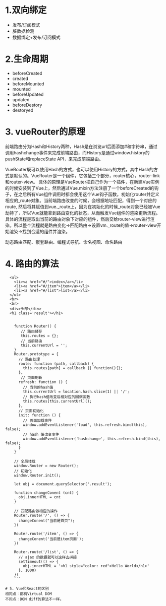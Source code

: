 # 1.双向绑定
* 发布/订阅模式
* 脏数据检测
* 数据绑定+发布/订阅模式

# 2.生命周期
* beforeCreated
* created
* beforeMounted
* mounted
* beforeUpdated
* updated
* beforeDestory
* destoryed

# 3. vueRouter的原理
前端路由分为Hash和History两种，Hash是在浏览url后面添加#和字符串，通过调用hashchange事件来完成前端路由，而History是通过window.history的pushState和replaceState API，来完成前端路由。

VueRouter既可以使用Hash的方式，也可以使用History的方式，其中Hash的方式是默认的。VueRouter是一个组件，它包括三个部分，router核心，router-link和router-view。
具体的原理是VueRouter把自己作为一个插件，在新建Vue实例的时候安装到了Vue上，然后通过Vue.mixin方法注册了一个beforeCreated的钩子，在之后所有Vue组件调用时都会使用这个Vue钩子函数，初始化router并定义相应的_route对象。当前端路由改变的时候，会根据地址匹配，得到一个对应的route, 然后将其赋值到vue._route上，因为在初始化的时候_route对象已经被Vue劫持了，所以Vue就能拿到路由变化的状态，从而触发Vue组件的渲染更新流程。具体的流程是取出当前的路由对象下对应的组件，然后交给router-view进行渲染。所以整个流程就是路由变化->匹配路由->设置vm._route的值->router-view开始渲染->找到合适的组件并渲染。

动态路由匹配、嵌套路由、编程式导航、命名视图、命名路由

# 4. 路由的算法
```
  <ul>
    <li><a href="#/">index</a></li>
    <li><a href="#/item">item</a></li>
    <li><a href="#/list">list</a></li>
  </ul>
  <br>
  <br>
  <div>头部</div>
  <h1 class='result'></h1>


    function Router() {
       // 路由储存
       this.routes = {};
       // 当前路由
       this.currentUrl = '';
    }
    Router.prototype = {
      // 路由处理
      route: function (path, callback) {
        this.routes[path] = callback || function(){};
      },
       // 页面刷新
      refresh: function () {
        // 当前的hash值
        this.currentUrl = location.hash.slice(1) || '/';
        // 执行hash值改变后相对应的回调函数
        this.routes[this.currentUrl]();
      },
      // 页面初始化
      init: function () {
        // 页面加载事件
        window.addEventListener('load', this.refresh.bind(this), false);
        // hash 值改变事件
        window.addEventListener('hashchange', this.refresh.bind(this), false);
      }
    }
   
    // 全局挂载
    window.Router = new Router();
    // 初始化
    window.Router.init();

    let obj = document.querySelector('.result');
    
    function changeConent (cnt) {
      obj.innerHTML = cnt
    }

    // 匹配路由做相应的操作
    Router.route('/', () => {
      changeConent("当前是首页");
    })

    Router.route('/item', () => {
      changeConent('当前是item页面');
    })

    Router.route('/list', () => {
      // ajax 的数据就可以这样去拼接
      setTimeout(() => {
        obj.innerHTML = '<h1 style="color: red">Hello World</h1>'
      }, 1000)
    })
    ```

# 5. Vue和React的区别
相同点：都有Virtual DOM
不同点：DOM diff的算法不一样。